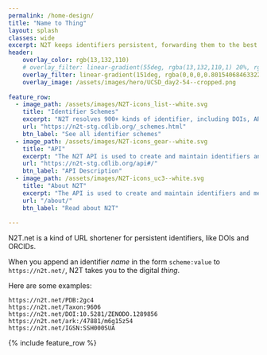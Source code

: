 ```yaml
---
permalink: /home-design/
title: "Name to Thing"
layout: splash
classes: wide
excerpt: N2T keeps identifiers persistent, forwarding them to the best known web addresses.
header:
    overlay_color: rgb(13,132,110)
    # overlay_filter: linear-gradient(55deg, rgba(13,132,110,1) 20%, rgba(98,159,72,1) 35%, rgba(44,137,112,1) 48%, rgba(107,157,85,1) 78%, rgba(8,121,141,1) 100%)
    overlay_filter: linear-gradient(151deg, rgba(0,0,0,0.8015406846332283) 0%, rgba(0,0,0,0.5) 45%, rgba(0,0,0,0) 100%)
    overlay_image: /assets/images/hero/UCSD_day2-54--cropped.png
    
feature_row:
  - image_path: /assets/images/N2T-icons_list--white.svg
    title: "Identifier Schemes"
    excerpt: "N2T resolves 900+ kinds of identifier, including DOIs, ARKs, and ORCIDs."
    url: "https://n2t-stg.cdlib.org/_schemes.html"
    btn_label: "See all identifier schemes"
  - image_path: /assets/images/N2T-icons_gear--white.svg
    title: "API"
    excerpt: "The N2T API is used to create and maintain identifiers and metadata."
    url: "https://n2t-stg.cdlib.org/api#/"
    btn_label: "API Description"
  - image_path: /assets/images/N2T-icons_uc3--white.svg
    title: "About N2T"
    excerpt: "The API is used to create and maintain identifiers and metadata. "
    url: "/about/"
    btn_label: "Read about N2T"
    
---
```


N2T.net is a kind of URL shortener for persistent identifiers, like DOIs and ORCIDs. 

When you append an identifier *name* in the form `scheme:value` to `https://n2t.net/`, N2T takes you to the digital *thing*.

Here are some examples:

```
https://n2t.net/PDB:2gc4
https://n2t.net/Taxon:9606
https://n2t.net/DOI:10.5281/ZENODO.1289856
https://n2t.net/ark:/47881/m6g15z54
https://n2t.net/IGSN:SSH000SUA
```

{% include feature_row %}

